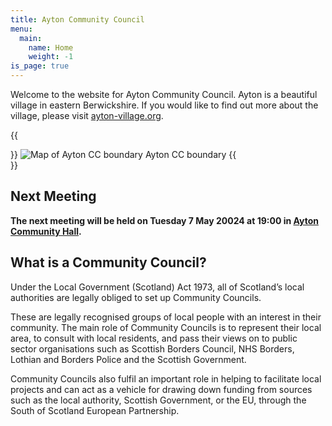 ```yaml
---
title: Ayton Community Council
menu:
  main:
    name: Home
    weight: -1
is_page: true
---
```


Welcome to the website for Ayton Community Council. Ayton is a beautiful village in eastern Berwickshire. If you would like to find out more about the village, please visit [ayton-village.org](https://ayton-village.org).

{{<aside side="right">}}
![Map of Ayton CC boundary](/assets/boundary.webp)
Ayton CC boundary
{{</aside>}}

## Next Meeting

**The next meeting will be held on Tuesday 7 May 20024 at 19:00 in [Ayton Community Hall](https://hall.ayton-village.org).**

## What is a Community Council?

Under the Local Government (Scotland) Act 1973, all of Scotland’s local authorities are legally obliged to set up Community Councils.

These are legally recognised groups of local people with an interest in their community. The main role of Community Councils is to represent their local area, to consult with local residents, and pass their views on to public sector organisations such as Scottish Borders Council, NHS Borders, Lothian and Borders Police and the Scottish Government.

Community Councils also fulfil an important role in helping to facilitate local projects and can act as a vehicle for drawing down funding from sources such as the local authority, Scottish Government, or the EU, through the South of Scotland European Partnership.
